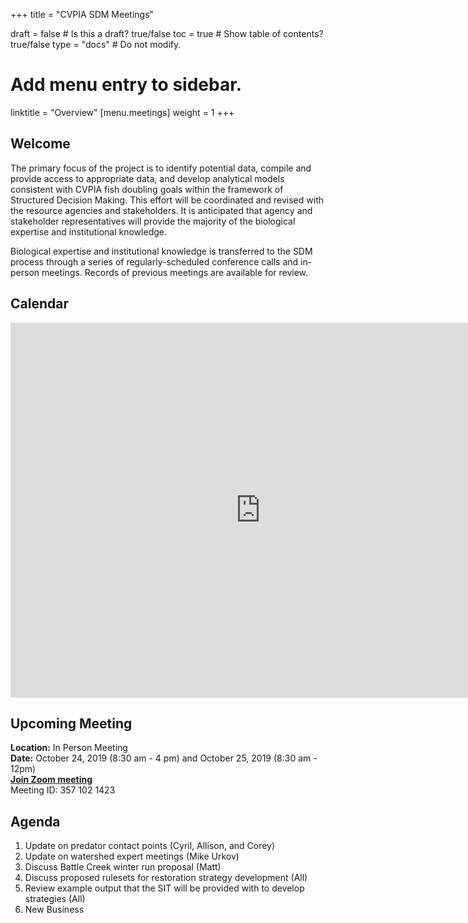 +++
title = "CVPIA SDM Meetings"

draft = false  # Is this a draft? true/false
toc = true  # Show table of contents? true/false
type = "docs"  # Do not modify.

# Add menu entry to sidebar.
linktitle = "Overview"
[menu.meetings]
weight = 1 
+++

## Welcome

The primary focus of the project is to identify potential data, compile and provide access to appropriate data, and develop analytical models consistent with CVPIA fish doubling goals within the framework of Structured Decision Making. This effort will be coordinated and revised with the resource agencies and stakeholders. It is anticipated that agency and stakeholder representatives will provide the majority of the biological expertise and institutional knowledge.

Biological expertise and institutional knowledge is transferred to the SDM process through a series of regularly-scheduled conference calls and in-person meetings. Records of previous meetings are available for review. 
## Calendar 

<iframe src="https://calendar.google.com/calendar/embed?showTitle=0&amp;height=600&amp;wkst=1&amp;bgcolor=%23ffffff&amp;src=cvpiadsm%40gmail.com&amp;color=%231B887A&amp;ctz=America%2FLos_Angeles" style="border-width:0" width="800" height="600" frameborder="0" scrolling="no"></iframe>

## Upcoming Meeting
**Location:** In Person Meeting    
**Date:** October 24, 2019 (8:30 am - 4 pm) and October 25, 2019 (8:30 am - 12pm) 	
**[Join Zoom meeting](https://oregonstate.zoom.us/j/3571021423)**    
Meeting ID: 357 102 1423  

## Agenda    

1. Update on predator contact points (Cyril, Allison, and Corey)
2. Update on watershed expert meetings (Mike Urkov)
3. Discuss Battle Creek winter run proposal (Matt)
4. Discuss proposed rulesets for restoration strategy development (All)
5. Review example output that the SIT will be provided with to develop strategies (All)
6. New Business



  







